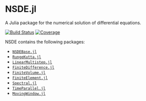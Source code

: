 # NSDE.jl

A Julia package for the numerical solution of differential equations.

[![Build Status](https://img.shields.io/github/workflow/status/giancarloantonucci/NSDE.jl/CI)](https://github.com/giancarloantonucci/NSDE.jl/actions) [![Coverage](https://img.shields.io/codecov/c/github/giancarloantonucci/NSDE.jl?label=coverage)](https://codecov.io/gh/giancarloantonucci/NSDE.jl)

NSDE contains the following packages:
- [`NSDEBase.jl`](https://github.com/giancarloantonucci/NSDEBase.jl)
- [`RungeKutta.jl`](https://github.com/giancarloantonucci/RungeKutta.jl)
- [`LinearMultistep.jl`](https://github.com/giancarloantonucci/LinearMultistep.jl)
- [`FiniteDifference.jl`](https://github.com/giancarloantonucci/FiniteDifference.jl)
- [`FiniteVolume.jl`](https://github.com/giancarloantonucci/FiniteVolume.jl)
- [`FiniteElement.jl`](https://github.com/giancarloantonucci/FiniteElement.jl)
- [`Spectral.jl`](https://github.com/giancarloantonucci/Spectral.jl)
- [`TimeParallel.jl`](https://github.com/giancarloantonucci/TimeParallel.jl)
- [`MovingWindow.jl`](https://github.com/giancarloantonucci/MovingWindow.jl)
